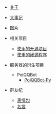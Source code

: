 * [关于](/)
* [大事记](timeline)
* [图片](ad)

* 相关项目
   - [使用的开源项目](dependence/open_repo)
   - [使用的闭源程序](dependence/close_soft)

* 服务器的衍生项目
   - PoiQQBot
      * [PoiQQBot-Py](projects/PoiQQBot/PoiQQBot-Py)

* 群友纪
  - [表情包](group/bqb)
  - [名言](group/saying)

